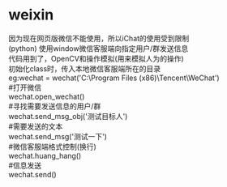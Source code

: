 # weixin
因为现在网页版微信不能使用，所以iChat的使用受到限制  
(python) 使用window微信客服端向指定用户/群发送信息  
代码用到了，OpenCV和操作模拟(用来模拟人为的操作)  
初始化class时，传入本地微信客服端所在的目录  
eg:wechat = wechat('C:\Program Files (x86)\Tencent\WeChat')  
#打开微信  
wechat.open_wechat()  
#寻找需要发送信息的用户/群  
wechat.send_msg_obj('测试目标人')  
#需要发送的文本  
wechat.send_msg('测试一下')  
#微信客服端格式控制(换行)  
wechat.huang_hang()  
#信息发送  
wechat.send()  
